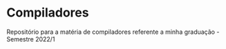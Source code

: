 # Compiladores
Repositório para a matéria de compiladores referente a minha graduação - Semestre 2022/1
